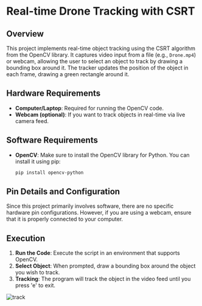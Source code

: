 # Real-time Drone Tracking with CSRT

## Overview
This project implements real-time object tracking using the CSRT algorithm from the OpenCV library. It captures video input from a file (e.g., `Drone.mp4`) or webcam, allowing the user to select an object to track by drawing a bounding box around it. The tracker updates the position of the object in each frame, drawing a green rectangle around it.

## Hardware Requirements
- **Computer/Laptop**: Required for running the OpenCV code.
- **Webcam (optional)**: If you want to track objects in real-time via live camera feed.

## Software Requirements
- **OpenCV**: Make sure to install the OpenCV library for Python. You can install it using pip:
  ```bash
  pip install opencv-python
  ```

## Pin Details and Configuration
Since this project primarily involves software, there are no specific hardware pin configurations. However, if you are using a webcam, ensure that it is properly connected to your computer.

## Execution
1. **Run the Code**: Execute the script in an environment that supports OpenCV.
2. **Select Object**: When prompted, draw a bounding box around the object you wish to track.
3. **Tracking**: The program will track the object in the video feed until you press 'e' to exit.


![track](https://github.com/pratz222/Real-time-Drone-Tracking-with-CSRT/assets/53640877/6fda7c1a-a76d-4542-993e-832275e49a77)
